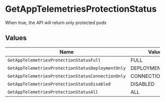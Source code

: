 # GetAppTelemetriesProtectionStatus

When true, the API will return only protected pods


## Values

| Name                                              | Value                                             |
| ------------------------------------------------- | ------------------------------------------------- |
| `GetAppTelemetriesProtectionStatusFull`           | FULL                                              |
| `GetAppTelemetriesProtectionStatusDeploymentOnly` | DEPLOYMENT_ONLY                                   |
| `GetAppTelemetriesProtectionStatusConnectionOnly` | CONNECTION_ONLY                                   |
| `GetAppTelemetriesProtectionStatusDisabled`       | DISABLED                                          |
| `GetAppTelemetriesProtectionStatusAll`            | ALL                                               |